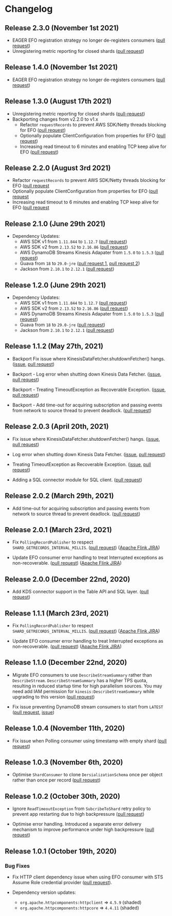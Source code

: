 # Changelog

## Release 2.3.0 (November 1st 2021)
* EAGER EFO registration strategy no longer de-registers consumers ([pull request](https://github.com/awslabs/amazon-kinesis-connector-flink/pull/48))
* Unregistering metric reporting for closed shards ([pull request](https://github.com/awslabs/amazon-kinesis-connector-flink/pull/43))

## Release 1.4.0 (November 1st 2021)
* EAGER EFO registration strategy no longer de-registers consumers ([pull request](https://github.com/awslabs/amazon-kinesis-connector-flink/pull/49))

## Release 1.3.0 (August 17th 2021)
* Unregistering metric reporting for closed shards ([pull-request](https://github.com/awslabs/amazon-kinesis-connector-flink/pull/45))
* Backporting changes from v2.2.0 to v1.x
  * Refactor `requestRecords` to prevent AWS SDK/Netty threads blocking for EFO ([pull request](https://github.com/awslabs/amazon-kinesis-connector-flink/pull/40))
  * Optionally populate ClientConfiguration from properties for EFO ([pull request](https://github.com/awslabs/amazon-kinesis-connector-flink/pull/41))
  * Increasing read timeout to 6 minutes and enabling TCP keep alive for EFO ([pull request](https://github.com/awslabs/amazon-kinesis-connector-flink/pull/42))

## Release 2.2.0 (August 3rd 2021)
* Refactor `requestRecords` to prevent AWS SDK/Netty threads blocking for EFO ([pull request](https://github.com/awslabs/amazon-kinesis-connector-flink/pull/40)
* Optionally populate ClientConfiguration from properties for EFO ([pull request](https://github.com/awslabs/amazon-kinesis-connector-flink/pull/41)
* Increasing read timeout to 6 minutes and enabling TCP keep alive for EFO ([pull request](https://github.com/awslabs/amazon-kinesis-connector-flink/pull/42)

## Release 2.1.0 (June 29th 2021)
* Dependency Updates:
  * AWS SDK v1 from `1.11.844` to `1.12.7` ([pull request](https://github.com/awslabs/amazon-kinesis-connector-flink/pull/37))
  * AWS SDK v2 from `2.13.52` to `2.16.86` ([pull request](https://github.com/awslabs/amazon-kinesis-connector-flink/pull/37))
  * AWS DynamoDB Streams Kinesis Adapater from `1.5.0` to `1.5.3` ([pull request](https://github.com/awslabs/amazon-kinesis-connector-flink/pull/37)) 
  * Guava from `18` to `29.0-jre` ([pull request 1](https://github.com/awslabs/amazon-kinesis-connector-flink/pull/35), [pull request 2](https://github.com/awslabs/amazon-kinesis-connector-flink/pull/39))
  * Jackson from `2.10.1` to `2.12.1` ([pull request](https://github.com/awslabs/amazon-kinesis-connector-flink/pull/37))

## Release 1.2.0 (June 29th 2021)
* Dependency Updates:
  * AWS SDK v1 from `1.11.844` to `1.12.7` ([pull request](https://github.com/awslabs/amazon-kinesis-connector-flink/pull/38))
  * AWS SDK v2 from `2.13.52` to `2.16.86` ([pull request](https://github.com/awslabs/amazon-kinesis-connector-flink/pull/38))
  * AWS DynamoDB Streams Kinesis Adapater from `1.5.0` to `1.5.3` ([pull request](https://github.com/awslabs/amazon-kinesis-connector-flink/pull/38)) 
  * Guava from `18` to `29.0-jre` ([pull request](https://github.com/awslabs/amazon-kinesis-connector-flink/pull/36))
  * Jackson from `2.10.1` to `2.12.1` ([pull request](https://github.com/awslabs/amazon-kinesis-connector-flink/pull/38))

## Release 1.1.2 (May 27th, 2021)
* Backport Fix issue where KinesisDataFetcher.shutdownFetcher() hangs.
  ([issue](https://github.com/awslabs/amazon-kinesis-connector-flink/issues/23), 
  [pull request](https://github.com/awslabs/amazon-kinesis-connector-flink/pull/32))
  
* Backport - Log error when shutting down Kinesis Data Fetcher.
  ([issue](https://github.com/awslabs/amazon-kinesis-connector-flink/issues/22), 
  [pull request](https://github.com/awslabs/amazon-kinesis-connector-flink/pull/32))
  
* Backport - Treating TimeoutException as Recoverable Exception.
  ([issue](https://github.com/awslabs/amazon-kinesis-connector-flink/issues/21), 
  [pull request](https://github.com/awslabs/amazon-kinesis-connector-flink/pull/32))
  
* Backport - Add time-out for acquiring subscription and passing events from network to source thread to prevent deadlock.
  ([pull request](https://github.com/awslabs/amazon-kinesis-connector-flink/pull/31)) 

## Release 2.0.3 (April 20th, 2021)
* Fix issue where KinesisDataFetcher.shutdownFetcher() hangs.
  ([issue](https://github.com/awslabs/amazon-kinesis-connector-flink/issues/23), 
  [pull request](https://github.com/awslabs/amazon-kinesis-connector-flink/pull/24))
  
* Log error when shutting down Kinesis Data Fetcher.
  ([issue](https://github.com/awslabs/amazon-kinesis-connector-flink/issues/22), 
  [pull request](https://github.com/awslabs/amazon-kinesis-connector-flink/pull/25))
  
* Treating TimeoutException as Recoverable Exception.
  ([issue](https://github.com/awslabs/amazon-kinesis-connector-flink/pull/28), 
  [pull request](https://github.com/awslabs/amazon-kinesis-connector-flink/issues/21))
  
* Adding a SQL connector module for SQL client.
  ([pull request](https://github.com/awslabs/amazon-kinesis-connector-flink/pull/26))

## Release 2.0.2 (March 29th, 2021)
* Add time-out for acquiring subscription and passing events from network to source thread to prevent deadlock.
  ([pull request](https://github.com/awslabs/amazon-kinesis-connector-flink/pull/18)) 

## Release 2.0.1 (March 23rd, 2021)
* Fix `PollingRecordPublisher` to respect `SHARD_GETRECORDS_INTERVAL_MILLIS`.
  ([pull request](https://github.com/awslabs/amazon-kinesis-connector-flink/pull/17)) 
  ([Apache Flink JIRA](https://issues.apache.org/jira/browse/FLINK-21661))
  
* Update EFO consumer error handling to treat Interrupted exceptions as non-recoverable.
  ([pull request](https://github.com/awslabs/amazon-kinesis-connector-flink/pull/16)) 
  ([Apache Flink JIRA](https://issues.apache.org/jira/browse/FLINK-21933))

## Release 2.0.0 (December 22nd, 2020)
* Add KDS connector support in the Table API and SQL layer.
  ([pull request](https://github.com/awslabs/amazon-kinesis-connector-flink/pull/6))

## Release 1.1.1 (March 23rd, 2021)
* Fix `PollingRecordPublisher` to respect `SHARD_GETRECORDS_INTERVAL_MILLIS`.
  ([pull request](https://github.com/awslabs/amazon-kinesis-connector-flink/pull/17)) 
  ([Apache Flink JIRA](https://issues.apache.org/jira/browse/FLINK-21661))
  
* Update EFO consumer error handling to treat Interrupted exceptions as non-recoverable.
  ([pull request](https://github.com/awslabs/amazon-kinesis-connector-flink/pull/16)) 
  ([Apache Flink JIRA](https://issues.apache.org/jira/browse/FLINK-21933))

## Release 1.1.0 (December 22nd, 2020)
* Migrate EFO consumers to use `DescribeStreamSummary` rather than `DescribeStream`. `DescribeStreamSummary` has a 
higher TPS quota, resulting in reduced startup time for high parallelism sources. You may need add IAM permission for 
`kinesis:DescribeStreamSummary` while upgrading to this version 
 ([pull request](https://github.com/awslabs/amazon-kinesis-connector-flink/pull/10))
 
* Fix issue preventing DynamoDB stream consumers to start from `LATEST` 
  ([pull request](https://github.com/awslabs/amazon-kinesis-connector-flink/pull/11), 
  [issue](https://github.com/awslabs/amazon-kinesis-connector-flink/issues/9))

## Release 1.0.4 (November 11th, 2020)
* Fix issue when Polling consumer using timestamp with empty shard
  ([pull request](https://github.com/awslabs/amazon-kinesis-connector-flink/pull/6))

## Release 1.0.3 (November 6th, 2020)
* Optimise `ShardConsumer` to clone `DersializationSchema` once per object rather than once per record
  ([pull request](https://github.com/awslabs/amazon-kinesis-connector-flink/pull/5))

## Release 1.0.2 (October 30th, 2020)
* Ignore `ReadTimeoutException` from `SubcribeToShard` retry policy to prevent app restarting due to high backpressure
  ([pull request](https://github.com/awslabs/amazon-kinesis-connector-flink/pull/3))
  
* Optimise error handling. Introduced a separate error delivery mechanism to improve performance under high backpressure
  ([pull request](https://github.com/awslabs/amazon-kinesis-connector-flink/pull/4)) 

## Release 1.0.1 (October 19th, 2020)

### Bug Fixes
* Fix HTTP client dependency issue when using EFO consumer with STS Assume Role credential provider
    ([pull request](https://github.com/awslabs/amazon-kinesis-connector-flink/pull/1)).
    
* Dependency version updates:
  - `org.apache.httpcomponents:httpclient` => `4.5.9` (shaded)
  - `org.apache.httpcomponents:httpcore` => `4.4.11` (shaded)

    